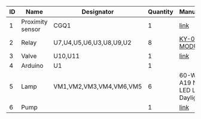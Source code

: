 

|ID|Name|Designator|Quantity|Manufacturer/Part#|
|---|---|---|---|---|
|1|Proximity sensor|CGQ1|1|[link](https://www.amazon.com/OSOYOO-Infrared-Obstacle-Avoidance-Arduino/dp/B01I57HIJ0?ref_=fsclp_pl_dp_1)|
|2|Relay|U7,U4,U5,U6,U3,U8,U9,U2|8|[KY-019 5V RELAY MODULE](https://arduinomodules.info/ky-019-5v-relay-module/)|
|3|Valve|U10,U11|1|[link](https://www.electricsolenoidvalves.com/1-2-12v-dc-electric-plastic-solenoid-valve/)|
|4|Arduino|U1|1||
|5|Lamp|VM1,VM2,VM3,VM4,VM6,VM5|6|60-Watt Equivalent A19 Non-Dimmable LED Light Bulb Daylight|
|6|Pump|   |1|[link](https://www.alibaba.com/product-detail/Zhongshan-China-12v-Ice-maker-mini_60705877905.html?spm=a2700.details.deiletai6.7.34df6adc1jCfT2)|
